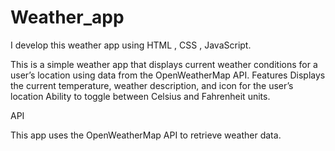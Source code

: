# Weather_app
I develop this weather app using HTML , CSS , JavaScript.

This is a simple weather app that displays current weather conditions for a user’s location using data from the OpenWeatherMap API.
Features Displays the current temperature, weather description, and icon for the user’s location Ability to toggle between Celsius and Fahrenheit units.

API 

This app uses the OpenWeatherMap API to retrieve weather data.
